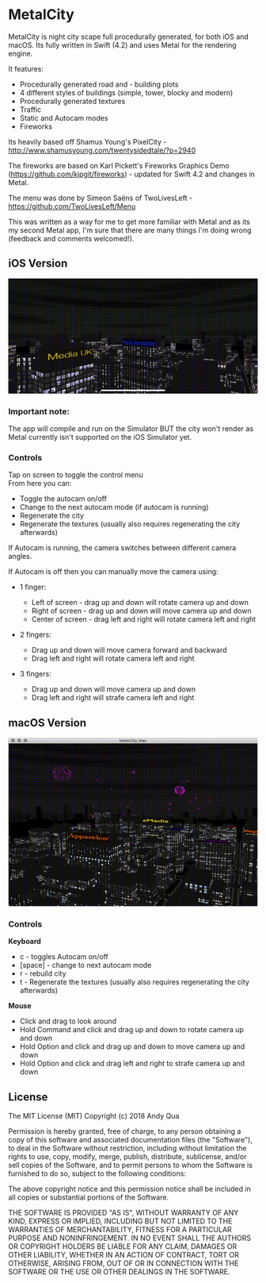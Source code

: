 MetalCity
=========

MetalCity is night city scape full procedurally generated, for both iOS and macOS.  Its fully written in Swift (4.2) and uses Metal for the rendering engine.

It features:
- Procedurally generated road and - building plots
- 4 different styles of buildings (simple, tower, blocky and modern)
- Procedurally generated textures
- Traffic
- Static and Autocam modes
- Fireworks

Its heavily based off Shamus Young's PixelCity - http://www.shamusyoung.com/twentysidedtale/?p=2940

The fireworks are based on Karl Pickett's Fireworks Graphics Demo (https://github.com/kjpgit/fireworks) - updated for Swift 4.2 and changes in Metal.

The menu was done by Simeon Saëns of TwoLivesLeft - https://github.com/TwoLivesLeft/Menu

This was written as a way for me to get more familiar with Metal and as its my second Metal app, I'm sure that there are many things I'm doing wrong (feedback and comments welcomed!).


## iOS Version

<p align="center"><img title="iOS" src="https://raw.githubusercontent.com/AndyQ/MetalCity/master/ios.gif"/></p>

### Important note:
The app will compile and run on the Simulator BUT the city won't render as Metal currently isn't supported on the iOS Simulator yet.

### Controls
Tap on screen to toggle the control menu<br>
From here you can:
- Toggle the autocam on/off
- Change to the next autocam mode (if autocam is running)
- Regenerate the city
- Regenerate the textures (usually also requires regenerating the city afterwards)

If Autocam is running, the camera switches between different camera angles.

If Autocam is off then you can manually move the camera using:

- 1 finger:
  - Left of screen - drag up and down will rotate camera up and down
  - Right of screen - drag up and down will move camera up and down
  - Center of screen - drag left and right will rotate camera left and right

- 2 fingers:
  - Drag up and down will move camera forward and backward
  - Drag left and right will rotate camera left and right

- 3 fingers:
  - Drag up and down will move camera up and down
  - Drag left and right will strafe camera left and right


## macOS Version

<p align="center"><img title="iOS" src="https://raw.githubusercontent.com/AndyQ/MetalCity/master/macos.gif"/></p>

### Controls

**Keyboard**
 - c - toggles Autocam on/off
 - [space] - change to next autocam mode
 - r - rebuild city
 - t - Regenerate the textures (usually also requires regenerating the city afterwards)

**Mouse**
- Click and drag to look around
- Hold Command and click and drag up and down to rotate camera up and down
- Hold Option and click and drag up and down to move camera up and down
- Hold Option and click and drag left and right to strafe camera up and down


## License

The MIT License (MIT)
Copyright (c) 2018 Andy Qua

Permission is hereby granted, free of charge, to any person obtaining a copy of this software and associated documentation files (the "Software"), to deal in the Software without restriction, including without limitation the rights to use, copy, modify, merge, publish, distribute, sublicense, and/or sell copies of the Software, and to permit persons to whom the Software is furnished to do so, subject to the following conditions:

The above copyright notice and this permission notice shall be included in all copies or substantial portions of the Software.

THE SOFTWARE IS PROVIDED "AS IS", WITHOUT WARRANTY OF ANY KIND, EXPRESS OR IMPLIED, INCLUDING BUT NOT LIMITED TO THE WARRANTIES OF MERCHANTABILITY, FITNESS FOR A PARTICULAR PURPOSE AND NONINFRINGEMENT. IN NO EVENT SHALL THE AUTHORS OR COPYRIGHT HOLDERS BE LIABLE FOR ANY CLAIM, DAMAGES OR OTHER LIABILITY, WHETHER IN AN ACTION OF CONTRACT, TORT OR OTHERWISE, ARISING FROM, OUT OF OR IN CONNECTION WITH THE SOFTWARE OR THE USE OR OTHER DEALINGS IN THE SOFTWARE.